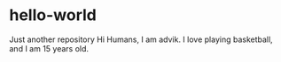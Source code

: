 # hello-world
Just another repository
Hi Humans, I am advik. I love playing basketball, and I am 15 years old.
